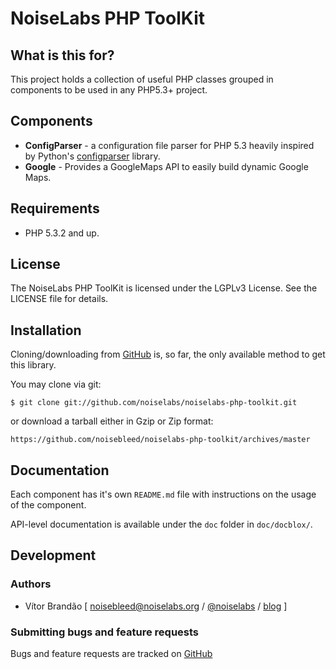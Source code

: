 NoiseLabs PHP ToolKit
=====================

What is this for?
-----------------

This project holds a collection of useful PHP classes grouped in components to be used in any PHP5.3+ project.

Components
----------

* **ConfigParser** - a configuration file parser for PHP 5.3 heavily inspired by Python's [configparser](http://docs.python.org/dev/library/configparser.html) library.
* **Google** - Provides a GoogleMaps API to easily build dynamic Google Maps.

Requirements
------------

* PHP 5.3.2 and up.

License
-------

The NoiseLabs PHP ToolKit is licensed under the LGPLv3 License. See the LICENSE file for details.

Installation
------------

Cloning/downloading from [GitHub](https://github.com/noiselabs/noiselabs-php-toolkit) is, so far, the only available method to get this library.

You may clone via git:

	$ git clone git://github.com/noiselabs/noiselabs-php-toolkit.git

or download a tarball either in Gzip or Zip format:

	https://github.com/noisebleed/noiselabs-php-toolkit/archives/master

Documentation
-------------

Each component has it's own `README.md` file with instructions on the usage of the component.

API-level documentation is available under the `doc` folder in `doc/docblox/`.

Development
-----------

### Authors

* Vítor Brandão [ <noisebleed@noiselabs.org> / [@noiselabs](http://twitter.com/noiselabs) / [blog](http://blog.noiselabs.org) ]

### Submitting bugs and feature requests

Bugs and feature requests are tracked on [GitHub](https://github.com/noiselabs/noiselabs-php-toolkit/issues)
